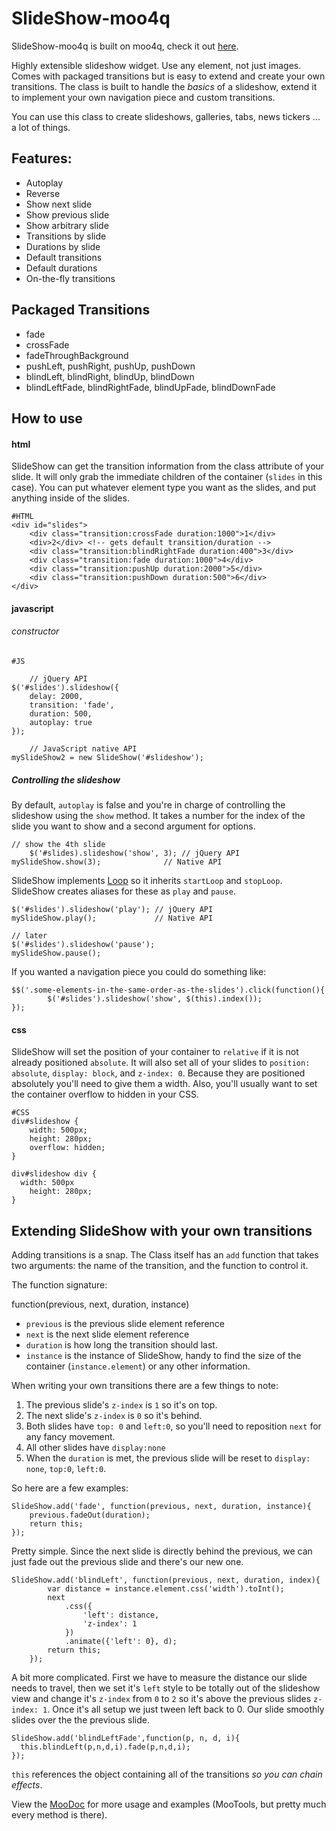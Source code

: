 SlideShow-moo4q
=============

SlideShow-moo4q is built on moo4q, check it out [here](http://moo4q.com).

Highly extensible slideshow widget. Use any element, not just images. Comes with packaged transitions but is easy to extend and create your own transitions.  The class is built to handle the _basics_ of a slideshow, extend it to implement your own navigation piece and custom transitions.

You can use this class to create slideshows, galleries, tabs, news tickers ... a lot of things.

Features:
---------

* Autoplay
* Reverse
* Show next slide
* Show previous slide
* Show arbitrary slide
* Transitions by slide
* Durations by slide
* Default transitions
* Default durations
* On-the-fly transitions

Packaged Transitions
--------------------

* fade
* crossFade
* fadeThroughBackground
* pushLeft, pushRight, pushUp, pushDown
* blindLeft, blindRight, blindUp, blindDown
* blindLeftFade, blindRightFade, blindUpFade, blindDownFade


How to use
----------

#### html

SlideShow can get the transition information from the class attribute of your slide.  It will only grab the immediate children of the container (`slides` in this case).  You can put whatever element type you want as the slides, and put anything inside of the slides.

    #HTML
    <div id="slides">
    	<div class="transition:crossFade duration:1000">1</div>
    	<div>2</div> <!-- gets default transition/duration -->
    	<div class="transition:blindRightFade duration:400">3</div>
    	<div class="transition:fade duration:1000">4</div>
    	<div class="transition:pushUp duration:2000">5</div>
    	<div class="transition:pushDown duration:500">6</div>
    </div>

#### javascript

###### constructor

    #JS
    
		// jQuery API
    $('#slides').slideshow({
    	delay: 2000,
    	transition: 'fade',
    	duration: 500,
    	autoplay: true
    });

		// JavaScript native API
    mySlideShow2 = new SlideShow('#slideshow');

    
##### Controlling the slideshow

By default, `autoplay` is false and you're in charge of controlling the slideshow using the `show` method.  It takes a number for the index of the slide you want to show and a second argument for options.

    // show the 4th slide
		$('#slides).slideshow('show', 3); // jQuery API
    mySlideShow.show(3);              // Native API    

SlideShow implements [Loop](http://mootools.net/forge/p/loop) so it inherits `startLoop` and `stopLoop`.  SlideShow creates aliases for these as `play` and `pause`.

	$('#slides').slideshow('play'); // jQuery API
	mySlideShow.play();             // Native API
    
	// later
	$('#slides').slideshow('pause');
	mySlideShow.pause();

If you wanted a navigation piece you could do something like:

    $$('.some-elements-in-the-same-order-as-the-slides').click(function(){
			$('#slides').slideshow('show', $(this).index());
    });
    
#### css

SlideShow will set the position of your container to `relative` if it is not already positioned `absolute`.  It will also set all of your slides to `position: absolute`, `display: block`, and `z-index: 0`.  Because they are positioned absolutely you'll need to give them a width.  Also, you'll usually want to set the container overflow to hidden in your CSS.

    #CSS
    div#slideshow {
    	width: 500px;
    	height: 280px;
    	overflow: hidden;
    }

    div#slideshow div {
      width: 500px
    	height: 280px;
    }    

Extending SlideShow with your own transitions
---------------------------------------------

Adding transitions is a snap.  The Class itself has an `add` function that takes two arguments: the name of the transition, and the function to control it.

The function signature:

  function(previous, next, duration, instance)

* `previous` is the previous slide element reference
* `next` is the next slide element reference
* `duration` is how long the transition should last.
* `instance` is the instance of SlideShow, handy to find the size of the container (`instance.element`) or any other information.

When writing your own transitions there are a few things to note:

1. The previous slide's `z-index` is `1` so it's on top.
2. The next slide's `z-index` is `0` so it's behind.
3. Both slides have `top: 0` and `left:0`, so you'll need to reposition `next` for any fancy movement.
4. All other slides have `display:none`
5. When the `duration` is met, the previous slide will be reset to `display: none`, `top:0`, `left:0`.
 
So here are a few examples:

	SlideShow.add('fade', function(previous, next, duration, instance){
		previous.fadeOut(duration);
		return this;
	});

Pretty simple.  Since the next slide is directly behind the previous, we can just fade out the previous slide and there's our new one.

    SlideShow.add('blindLeft', function(previous, next, duration, index){
			var distance = instance.element.css('width').toInt();
			next
				.css({
					'left': distance,
					'z-index': 1
				})
				.animate({'left': 0}, d);
			return this;
		});

A bit more complicated.  First we have to measure the distance our slide needs to travel, then we set it's `left` style to be totally out of the slideshow view and change it's `z-index` from `0` to `2` so it's above the previous slides `z-index: 1`.  Once it's all setup we just tween left back to 0.  Our slide smoothly slides over the the previous slide.
    
    SlideShow.add('blindLeftFade',function(p, n, d, i){
      this.blindLeft(p,n,d,i).fade(p,n,d,i);
    });
    
`this` references the object containing all of the transitions _so you can chain effects_.


View the [MooDoc](http://moodocs.net/rpflo/mootools-rpflo/SlideShow) for more usage and examples (MooTools, but pretty much every method is there).
